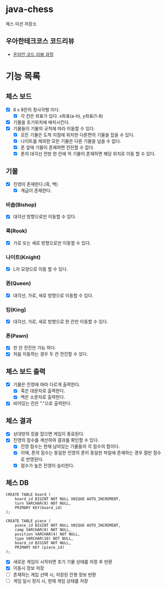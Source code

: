 # java-chess

체스 미션 저장소

## 우아한테크코스 코드리뷰

- [온라인 코드 리뷰 과정](https://github.com/woowacourse/woowacourse-docs/blob/master/maincourse/README.md)

# 기능 목록
## 체스 보드
  - [X] 8 x 8칸의 정사각형 이다.
    - [X] 각 칸은 좌표가 있다. x좌표(a-h), y좌표(1-8)
  - [X] 기물을 초기위치에 배치시킨다.
  - [X] 기물들이 기물의 규칙에 따라 이동할 수 있다.
    - [X] 모든 기물은 도착 지점에 위치한 다른편의 기물을 잡을 수 있다.
    - [X] 나이트를 제외한 모든 기물은 다른 기물을 넘을 수 없다.
    - [X] 폰 앞에 기물이 존재하면 전진할 수 없다.
    - [X] 폰의 대각선 전방 한 칸에 적 기물이 존재하면 해당 위치로 이동 할 수 있다.

## 기물
  - [X] 진영이 존재한다.(흑, 백)
    - [X] 계급이 존재한다.

### 비숍(Bishop)
- [X] 대각선 방향으로만 이동할 수 있다.
### 룩(Rook)
- [X] 가로 또는 세로 방향으로만 이동할 수 있다.
### 나이트(Knight)
- [X] L자 모양으로 이동 할 수 있다.
### 퀸(Queen)
- [X] 대각선, 가로, 세로 방향으로 이동할 수 있다.
### 킹(King)
- [X] 대각선, 가로, 세로 방향으로 한 칸만 이동할 수 있다.
### 폰(Pawn)
- [X] 한 칸 전진만 가능 하다.
- [X] 처음 이동하는 경우 두 칸 전진할 수 있다.

## 체스 보드 출력
  - [X] 기물은 진영에 따라 다르게 출력한다.
    - [X] 흑은 대문자로 출력한다.
    - [X] 백은 소문자로 출력한다.
  - [X] 비어있는 칸은 "."으로 출력한다.

## 체스 결과
- [X] 상대방의 킹을 잡으면 게임이 종료된다.
- [X] 진영의 점수를 계산하여 결과를 확인할 수 있다.
  - [X] 진영 점수는 현재 남아있는 기물들의 각 점수의 합이다.
  - [X] 이때, 폰의 점수는 동일한 진영의 폰이 동일한 파일에 존재하는 경우 절반 점수로 반영된다. 
  - [X] 점수가 높은 진영이 승리한다.

## 체스 DB
```mysql
CREATE TABLE board (
	board_id BIGINT NOT NULL UNIQUE AUTO_INCREMENT,
	turn VARCHAR(8) NOT NULL,
	PRIMARY KEY(board_id)
);

CREATE TABLE piece (
	piece_id BIGINT NOT NULL UNIQUE AUTO_INCREMENT,
	camp VARCHAR(8) NOT NULL,
	position VARCHAR(4) NOT NULL,
	type VARCHAR(10) NOT NULL,
	board_id BIGINT NOT NULL,
	PRIMARY KEY (piece_id)
);
```
- [X] 새로운 게임이 시작되면 초기 기물 상태를 저장 후 반환
- [X] 이동시 정보 저장
- [ ] 존재하는 게임 선택 시, 저장된 진행 정보 반환
- [ ] 게임 일시 정지 시, 현재 게임 상태를 저장
